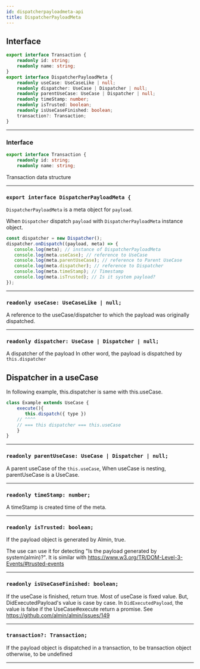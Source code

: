 ```yaml
---
id: dispatcherpayloadmeta-api
title: DispatcherPayloadMeta
---
```


<!-- THIS DOCUMENT IS AUTOMATICALLY GENERATED FROM src/*.ts -->
<!-- Please edit src/*.ts and `npm run build:docs:api` -->


## Interface

```typescript
export interface Transaction {
    readonly id: string;
    readonly name: string;
}
export interface DispatcherPayloadMeta {
    readonly useCase: UseCaseLike | null;
    readonly dispatcher: UseCase | Dispatcher | null;
    readonly parentUseCase: UseCase | Dispatcher | null;
    readonly timeStamp: number;
    readonly isTrusted: boolean;
    readonly isUseCaseFinished: boolean;
    transaction?: Transaction;
}
```

----

### Interface 
```typescript
export interface Transaction {
    readonly id: string;
    readonly name: string;
```


Transaction data structure

----

### `export interface DispatcherPayloadMeta {`


`DispatcherPayloadMeta` is a meta object for `payload`.

When `Dispatcher` dispatch `payload` with `DispatcherPayloadMeta` instance object.

```js
const dispatcher = new Dispatcher();
dispatcher.onDispatch((payload, meta) => {
   console.log(meta); // instance of DispatcherPayloadMeta
   console.log(meta.useCase); // reference to UseCase
   console.log(meta.parentUseCase); // reference to Parent UseCase
   console.log(meta.dispatcher); // reference to Dispatcher
   console.log(meta.timeStamp); // Timestamp
   console.log(meta.isTrusted); // Is it system payload?
});
```

----

### `readonly useCase: UseCaseLike | null;`


A reference to the useCase/dispatcher to which the payload was originally dispatched.

----

### `readonly dispatcher: UseCase | Dispatcher | null;`


A dispatcher of the payload
In other word, the payload is dispatched by `this.dispatcher`

## Dispatcher in a useCase

In following example, this.dispatcher is same with this.useCase.

```js
class Example extends UseCase {
    execute(){
       this.dispatch({ type })
    // ^^^^
    // === this dispatcher === this.useCase
    }
}
```

----

### `readonly parentUseCase: UseCase | Dispatcher | null;`


A parent useCase of the `this.useCase`,
When useCase is nesting, parentUseCase is a UseCase.

----

### `readonly timeStamp: number;`


A timeStamp is created time of the meta.

----

### `readonly isTrusted: boolean;`


If the payload object is generated by Almin, true.

The use can use it for detecting "Is the payload generated by system(almin)?".
It is similar with https://www.w3.org/TR/DOM-Level-3-Events/#trusted-events

----

### `readonly isUseCaseFinished: boolean;`


If the useCase is finished, return true.
Most of useCase is fixed value.
But, DidExecutedPayload's value is case by case.
In `DidExecutedPayload`, the value is false if the UseCase#execute return a promise.
See https://github.com/almin/almin/issues/149

----

### `transaction?: Transaction;`


If the payload object is dispatched in a transaction, to be transaction object
otherwise, to be undefined

----


